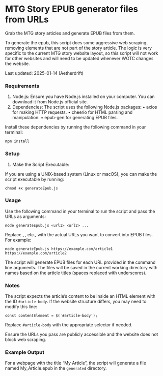# MTG Story EPUB generator files from URLs

Grab the MTG story articles and generate EPUB files from them.

To generate the epub, this script does some aggressive web scraping, removing elements that are not part of the story article. The logic is very specific to the current MTG story website layout, so this script will not work for other websites and will need to be updated whenever WOTC changes the website.

Last updated: 2025-01-14 (Aetherdrift)

### Requirements

1. Node.js: Ensure you have Node.js installed on your computer. You can download it from Node.js official site.
2. Dependencies: The script uses the following Node.js packages:
   • axios for making HTTP requests.
   • cheerio for HTML parsing and manipulation.
   • epub-gen for generating EPUB files.

Install these dependencies by running the following command in your terminal:

```
npm install
```

### Setup

1. Make the Script Executable:

If you are using a UNIX-based system (Linux or macOS), you can make the script executable by running:

```
chmod +x generateEpub.js
```

### Usage

Use the following command in your terminal to run the script and pass the URLs as arguments:

```
node generateEpub.js <url1> <url2> ...
```

Replace <url1>, <url2>, etc., with the actual URLs you want to convert into EPUB files.
For example:

```
node generateEpub.js https://example.com/article1 https://example.com/article2
```

The script will generate EPUB files for each URL provided in the command line arguments. The files will be saved in the current working directory with names based on the article titles (spaces replaced with underscores).

### Notes

The script expects the article’s content to be inside an HTML element with the ID `#article-body`. If the website structure differs, you may need to modify this line:

```
const contentElement = $('#article-body');
```

Replace `#article-body` with the appropriate selector if needed.

Ensure the URLs you pass are publicly accessible and the website does not block web scraping.

### Example Output

For a webpage with the title “My Article”, the script will generate a file named My_Article.epub in the `generated` directory.
